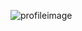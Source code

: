 ![profileimage](https://avatars3.githubusercontent.com/u/48699904?s=400&u=78f03e9dc806220a496bfcaeb349bf8b36a6924f&v=4)
